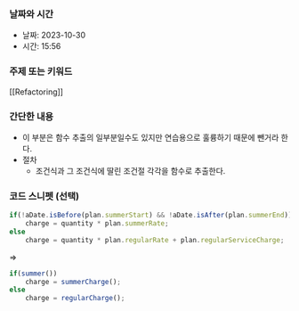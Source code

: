 ### 날짜와 시간

- 날짜: 2023-10-30
- 시간: 15:56

### 주제 또는 키워드

[[Refactoring]]

### 간단한 내용

- 이 부분은 함수 추출의 일부분일수도 있지만 연습용으로 훌륭하기 때문에 뺀거라 한다.
- 절차
	- 조건식과 그 조건식에 딸린 조건절 각각을 함수로 추출한다.
### 코드 스니펫 (선택)

```typescript
if(!aDate.isBefore(plan.summerStart) && !aDate.isAfter(plan.summerEnd))
	charge = quantity * plan.summerRate;
else
	charge = quantity * plan.regularRate + plan.regularServiceCharge;
```
=>
```typescript
if(summer())
	charge = summerCharge();
else
	charge = regularCharge();
```